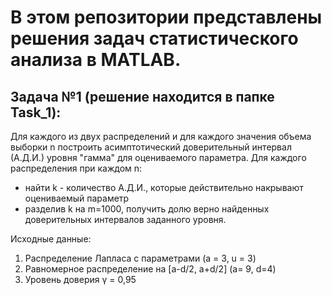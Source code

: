 # **В этом репозитории представлены решения задач статистического анализа в MATLAB.**

## Задача №1 (решение находится в папке Task_1):
Для каждого из двух распределений и для каждого значения объема выборки n построить асимптотический доверительный интервал (А.Д.И.) уровня "гамма" для оцениваемого параметра.
Для каждого распределения при каждом n:

 - найти k - количество А.Д.И., которые действительно накрывают
   оцениваемый параметр 	
 - разделив k на m=1000, получить долю верно    найденных доверительных
   интервалов заданного уровня.

Исходные данные:
1. Распределение Лапласа с параметрами (a = 3, u = 3)
2. Равномерное распределение на [a-d/2, a+d/2] (a= 9, d=4)
3. Уровень доверия γ = 0,95

